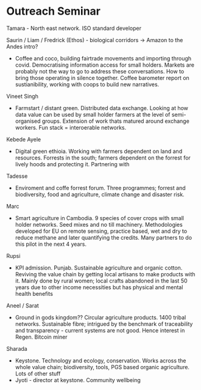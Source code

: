 # Outreach Seminar

Tamara - North east network. ISO standard developer 

Saurin / Liam / Fredrick (Ethos) - biological corridors -> Amazon to the Andes intro?
- Coffee and coco, building fairtrade movements and importing through covid. Democratising information access for small holders. Markets are probably not the way to go to address these conversations. How to bring those operating in silence together. Coffee barometer report on sustianibility, working with coops to build new narratives. 

Vineet Singh
- Farmstart / distant green. Distributed data exchange. Looking at how data value can be used by small holder farmers at the level of semi-organised groups. Extension of work thats matured around exchange workers. Fun stack = interoerable networks. 

Kebede Ayele
- Digital green ethioia. Working with farmers dependent on land and resources. Forrests in the south; farmers dependent on the forrest for lively hoods and protecting it. Partnering with 

Tadesse
- Enviroment and coffe forrest forum. Three programmes; forrest and biodiversity, food and agriculture, climate change and disaster risk. 

Marc
- Smart agriculture in Cambodia. 9 species of cover crops with small holder networks. Seed mixes and no till machinery. Methodologies developed for EU on remote sensing, practice based, wet and dry to reduce methane and later quantifying the credits. Many partners to do this pilot in the next 4 years.

Rupsi
- KPI admission. Punjab. Sustainable agriculture and organic cotton. Reviving the value chain by getting local artisans to make products with it. Mainly done by rural women; local crafts abandoned in the last 50 years due to other income necessities but has physical and mental health benefits 

Aneel / Sarat
- Ground in gods kingdom?? Circular agriculture products. 1400 tribal networks. Sustainable fibre; intrigued by the benchmark of traceability and transparency - current systems are not good. Hence interest in Regen. Bitcoin miner

Sharada
- Keystone. Technology and ecology, conservation. Works across the whole value chain; biodiversity, tools, PGS based organic agriculture. Lots of other stuff
- Jyoti - director at keystone. Community wellbeing